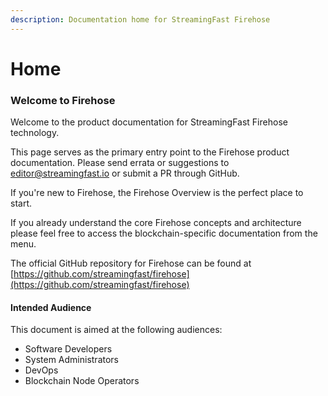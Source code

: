 ```yaml
---
description: Documentation home for StreamingFast Firehose
---
```


# Home

### Welcome to Firehose&#x20;

Welcome to the product documentation for StreamingFast Firehose technology.&#x20;

This page serves as the primary entry point to the Firehose product documentation. Please send errata or suggestions to [editor@streamingfast.io](mailto:editor@streamingfast.io) or submit a PR through GitHub.

If you're new to Firehose, the Firehose Overview is the perfect place to start.&#x20;

If you already understand the core Firehose concepts and architecture please feel free to access the blockchain-specific documentation from the menu.&#x20;

The official GitHub repository for Firehose can be found at [https://github.com/streamingfast/firehose](https://github.com/streamingfast/firehose)

#### Intended Audience&#x20;

This document is aimed at the following audiences:

* Software Developers&#x20;
* System Administrators
* DevOps
* Blockchain Node Operators
